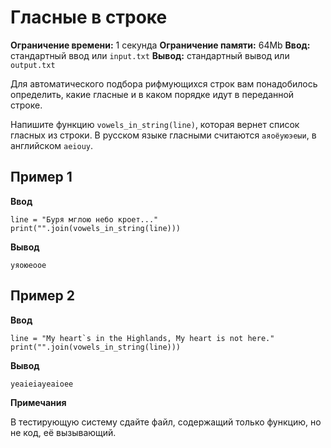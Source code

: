 # Гласные в строке

**Ограничение времени:** 1 секунда
**Ограничение памяти:** 64Mb
**Ввод:** стандартный ввод или `input.txt`
**Вывод:** стандартный вывод или `output.txt`

Для автоматического подбора рифмующихся строк вам понадобилось определить, какие гласные и в каком порядке идут в переданной строке.

Напишите функцию `vowels_in_string(line)`, которая вернет список гласных из строки. В русском языке гласными считаются `аяоёуюэеыи`, в английском `aeiouy`.

## Пример 1

**Ввод**
```
line = "Буря мглою небо кроет..."
print("".join(vowels_in_string(line)))
```

**Вывод**
```
уяоюеоое
```

## Пример 2

**Ввод**
```
line = "My heart`s in the Highlands, My heart is not here."
print("".join(vowels_in_string(line)))
```

**Вывод**
```
yeaieiayeaioee
```

**Примечания**

В тестирующую систему сдайте файл, содержащий только функцию, но не код, её вызывающий.